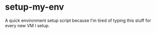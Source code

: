 setup-my-env
============

A quick environment setup script because I'm tired of typing this stuff for every new VM I setup.
